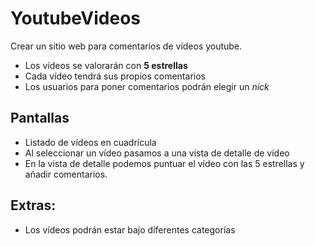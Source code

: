 # YoutubeVideos

Crear un sitio web para comentarios de vídeos youtube.
- Los vídeos se valorarán con **5 estrellas**
- Cada vídeo tendrá sus propios comentarios
- Los usuarios para poner comentarios podrán elegir un *nick*

## Pantallas
- Listado de vídeos en cuadrícula
- Al seleccionar un vídeo pasamos a una vista de detalle de vídeo
- En la vista de detalle podemos puntuar el vídeo con las 5 estrellas y añadir comentarios.

## Extras:
- Los vídeos podrán estar bajo diferentes categorías
